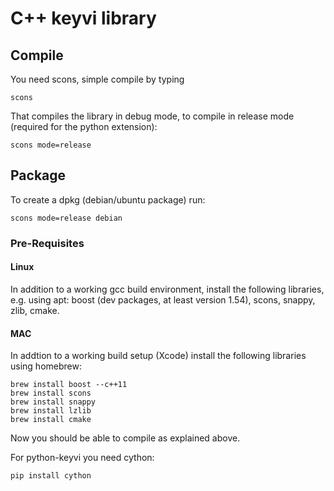 # C++ keyvi library

## Compile

You need scons, simple compile by typing 

    scons
    
That compiles the library in debug mode, to compile in release mode (required for the python extension):

    scons mode=release
    
## Package

To create a dpkg (debian/ubuntu package) run:

    scons mode=release debian


### Pre-Requisites

#### Linux

In addition to a working gcc build environment, install the following libraries, e.g. using apt: boost (dev packages, at least version 1.54), scons, snappy, zlib, cmake.

#### MAC

In addtion to a working build setup (Xcode) install the following libraries using homebrew:

    brew install boost --c++11
    brew install scons
    brew install snappy
    brew install lzlib
    brew install cmake
    
Now you should be able to compile as explained above.
    
For python-keyvi you need cython:
    
    pip install cython

